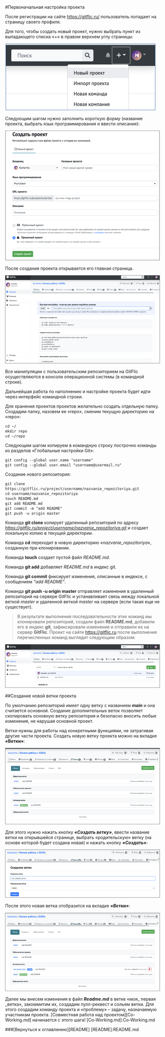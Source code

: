 #Первоначальная настройка проекта

После регистрации на сайте <https://gitflic.ru/> пользователь попадает на страницу своего профиля. 

Для того, чтобы создать новый проект, нужно выбрать пункт из выпадающего списка «+» в правом верхнем углу страницы:


![Screenshot1](images/1.png)

Следующим шагом нужно заполнить короткую форму (название проекта, выбрать язык программирования и ввести описание):

![Screenshot2](images/2.png)

После создания проекта открывается его главная страница.

![Screenshot3](images/3.png)

Все манипуляции с пользовательским репозиторием на GitFlic осуществляются в консоли операционной системы (в командной строке).

Дальнейшая работа по наполнению и настройке проекта будет идти через интерфейс командной строки. 

Для хранения проектов проектов желательно создать отдельную папку. Создадим папку, назовем ее «repo», сменим текущую директорию на «repo»:

```
cd ~/
mkdir repo
cd ~/repo

```

Следующим шагом копируем в командную строку построчно команды из разделов «Глобальные настройки Git»:

```
git config --global user.name "username"
git config --global user.email "username@usermail.ru"

```

Создание нового репозитория:

```
git clone https://gitflic.ru/project/username/nazvanie_repozitoriya.git
cd username/nazvanie_repozitoriya
touch README.md
git add README.md
git commit -m "add README"
git push -u origin master

```

Команда **git clone** копирует удаленный репозиторий по адресу *https://gitflic.ru/project/username/nazvanie_repozitoriya.git* и создает локальную копию в текущей директории.

Команда **cd** переходит в новую директорию «*nazvanie_repozitoriya*», созданную при клонировании.

Команда **touch** создает пустой файл *README.md*.

Команда **git add** добавляет *README.md* в индекс git.

Команда **git commit** фиксирует изменения, описанные в индексе, с сообщением *"add README"*.

Команда **git push -u origin master** отправляет изменения в удаленный репозиторий на сервере GitFlic и устанавливает связь между локальной веткой *master* и удаленной веткой *master* на сервере (если такая еще не существует).

>В результате выполнения последовательности этих команд мы клонировали репозиторий, создали файл **README.md**, добавили его в индекс **git**, зафиксировали изменения и отправили их на сервер **GitFlic**. Проект на сайте <https://gitflic.ru> после выполнения перечисленных команд выглядит следующим образом:
>
![Screenshot4](images/4.png)

##Создание новой ветки проекта

По умолчанию репозиторий имеет одну ветку с названием ***main*** и она считается основной. Создание дополнительных веток позволяет скопировать основную ветку репозитория и безопасно вносить любые изменения, не нарушая основной проект. 

Ветки нужны для работы над конкретными функциями, не затрагивая другие части проекта.
Создать новую ветку проекта можно на вкладке **«Ветки»**:

![Screenshot5](images/5.png)

Для этого нужно нажать кнопку ***«Создать ветку»***, ввести название ветки на открывшейся странице, выбрать «родительскую» ветку (на основе которой будет создана новая) и нажать кнопку ***«Создать»***:

![Screenshot6](images/6.png)

После этого новая ветка отобразится на вкладке ***«Ветки»***:

![Screenshot2](images/7.png)

Далее мы внесем изменения в файл ***Readme.md*** в ветке «моя_ первая _ветка», закоммитим их, создадим пулл-реквест и сольем ветки. Для этого создадим команду проекта и «проблему» – задачу, назначаемую участникам проекта. [Совместная работа над проектом][Co-Working.md] начинается с этого шага!
[Co-Working.md]:Co-Working.md

###[Вернуться к оглавлению][README]
[README]:README.md